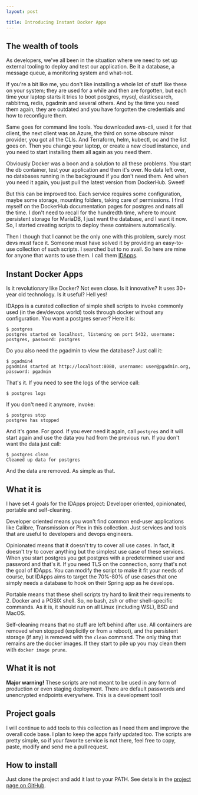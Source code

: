 ```yaml
---
layout: post

title: Introducing Instant Docker Apps
---
```

## The wealth of tools

As developers, we've all been in the situation where we need to set up external tooling to deploy and test our application.
Be it a database, a message queue, a monitoring system and what-not.

If you're a bit like me, you don't like installing a whole lot of stuff like these on your system; they are used for a
while and then are forgotten, but each time your laptop starts it tries to boot postgres, mysql, elasticsearch, rabbitmq,
redis, pgadmin and several others. And by the time you need them again, they are outdated and you have forgotten the
credentials and how to reconfigure them.

Same goes for command line tools. You downloaded aws-cli, used it for that client, the next client was on Azure, the
third on some obscure minor provider, you got all the CLIs. And Terraform, helm, kubectl, oc and the list goes on. Then
you change your laptop, or create a new cloud instance, and you need to start installing them all again as you need them.

Obviously Docker was a boon and a solution to all these problems. You start the db container, test your application and
then it's over. No data left over, no databases running in the background if you don't need them. And when you need it
again, you just pull the latest version from DockerHub. Sweet!

But this can be improved too. Each service requires some configuration, maybe some storage, mounting folders, taking
care of permissions. I find myself on the DockerHub documentation pages for postgres and nats all the time. I don't need
to recall for the hundredth time, where to mount persistent storage for MariaDB, I just want the database, and I want it
now. So, I started creating scripts to deploy these containers automatically.

Then I though that I cannot be the only one with this problem, surely most devs must face it. Someone must have solved it
by providing an easy-to-use collection of such scripts. I searched but to no avail. So here are mine for anyone that wants
to use them. I call them [IDApps](https://github.com/BabisK/idapps).

## Instant Docker Apps

Is it revolutionary like Docker? Not even close. Is it innovative? It uses 30+ year old technology. Is it useful? Hell
yes!

IDApps is a curated collection of simple shell scripts to invoke commonly used (in the dev/devops world) tools through
docker without any configuration. You want a postgres server? Here it is:

```
$ postgres
postgres started on localhost, listening on port 5432, username: postgres, password: postgres
```

Do you also need the pgadmin to view the database? Just call it:

```
$ pgadmin4
pgadmin4 started at http://localhost:8080, username: user@pgadmin.org, password: pgadmin
```

That's it. If you need to see the logs of the service call:

```
$ postgres logs
```

If you don't need it anymore, invoke:

```
$ postgres stop
postgres has stopped
```

And it's gone. For good. If you ever need it again, call `postgres` and it will start again and use the data you had from
the previous run. If you don't want the data just call:

```
$ postgres clean
Cleaned up data for postgres
```

And the data are removed. As simple as that.

## What it is

I have set 4 goals for the IDApps project: Developer oriented, opinionated, portable and self-cleaning.

Developer oriented means you won't find common end-user applications like Calibre, Transmission or Plex in this collection.
Just services and tools that are useful to developers and devops engineers.

Opinionated means that it doesn't try to cover all use cases. In fact, it doesn't try to cover anything but the simplest
use case of these services. When you start postgres you get postgres with a predetermined user and password and that's
it. If you need TLS on the connection, sorry that's not the goal of IDApps. You can modify the script to make it fit
your needs of course, but IDApps aims to target the 70%-80% of use cases that one simply needs a database to hook on
their Spring app as he develops.

Portable means that these shell scripts try hard to limit their requirements to 2. Docker and a POSIX shell. So, no bash,
zsh or other shell-specific commands. As it is, it should run on all Linux (including WSL), BSD and MacOS.

Self-cleaning means that no stuff are left behind after use. All containers are removed when stopped (explicitly or from
a reboot), and the persistent storage (if any) is removed with the `clean` command. The only thing that remains are the
docker images. If they start to pile up you may clean them with `docker image prune`.

## What it is not

**Major warning!** These scripts are not meant to be used in any form of production or even staging deployment. There
are default passwords and unencrypted endpoints everywhere. This is a development tool!

## Project goals

I will continue to add tools to this collection as I need them and improve the overall code base. I plan to keep the apps
fairly updated too. The scripts are pretty simple, so if your favorite service is not there, feel free to copy, paste,
modify and send me a pull request.

## How to install

Just clone the project and add it last to your PATH. See details in the [project page on GitHub](https://github.com/BabisK/idapps). 